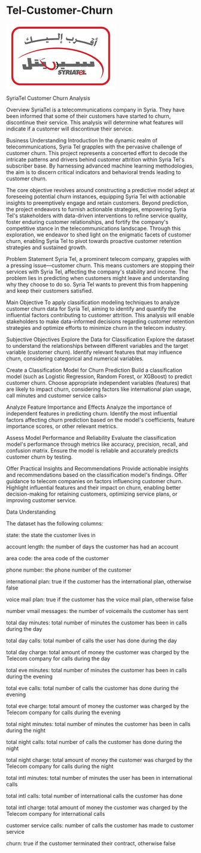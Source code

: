 # Tel-Customer-Churn

![Company Logo](https://github.com/Mbachia/Tel-Customer-Churn/raw/main/Company%20Logo/download.png)


SyriaTel Customer Churn Analysis

Overview
SyriaTel is a telecommunications company in Syria. They have been informed that some of their customers have started to churn, discontinue their service. This analysis will determine what features will indicate if a customer will discontinue their service.

Business Understanding
Introduction
In the dynamic realm of telecommunications, Syria Tel grapples with the pervasive challenge of customer churn. This project represents a concerted effort to decode the intricate patterns and drivers behind customer attrition within Syria Tel's subscriber base. By harnessing advanced machine learning methodologies, the aim is to discern critical indicators and behavioral trends leading to customer churn.

The core objective revolves around constructing a predictive model adept at foreseeing potential churn instances, equipping Syria Tel with actionable insights to preemptively engage and retain customers. Beyond prediction, the project endeavors to furnish actionable strategies, empowering Syria Tel's stakeholders with data-driven interventions to refine service quality, foster enduring customer relationships, and fortify the company's competitive stance in the telecommunications landscape. Through this exploration, we endeavor to shed light on the enigmatic facets of customer churn, enabling Syria Tel to pivot towards proactive customer retention strategies and sustained growth.

Problem Statement
Syria Tel, a prominent telecom company, grapples with a pressing issue—customer churn. This means customers are stopping their services with Syria Tel, affecting the company's stability and income. The problem lies in predicting when customers might leave and understanding why they choose to do so. Syria Tel wants to prevent this from happening and keep their customers satisfied.

Main Objective
To apply classification modeling techniques to analyze customer churn data for Syria Tel, aiming to identify and quantify the influential factors contributing to customer attrition. This analysis will enable stakeholders to make data-informed decisions regarding customer retention strategies and optimize efforts to minimize churn in the telecom industry.

Subjective Objectives
Explore the Data for Classification
Explore the dataset to understand the relationships between different variables and the target variable (customer churn). Identify relevant features that may influence churn, considering categorical and numerical variables.

Create a Classification Model for Churn Prediction
Build a classification model (such as Logistic Regression, Random Forest, or XGBoost) to predict customer churn. Choose appropriate independent variables (features) that are likely to impact churn, considering factors like international plan usage, call minutes and customer service calls>

Analyze Feature Importance and Effects
Analyze the importance of independent features in predicting churn. Identify the most influential factors affecting churn prediction based on the model's coefficients, feature importance scores, or other relevant metrics.

Assess Model Performance and Reliability
Evaluate the classification model's performance through metrics like accuracy, precision, recall, and confusion matrix. Ensure the model is reliable and accurately predicts customer churn by testing.

Offer Practical Insights and Recommendations
Provide actionable insights and recommendations based on the classification model's findings. Offer guidance to telecom companies on factors influencing customer churn. Highlight influential features and their impact on churn, enabling better decision-making for retaining customers, optimizing service plans, or improving customer service.

Data Understanding

The dataset has the following columns:

state: the state the customer lives in

account length: the number of days the customer has had an account

area code: the area code of the customer

phone number: the phone number of the customer

international plan: true if the customer has the international plan, otherwise false

voice mail plan: true if the customer has the voice mail plan, otherwise false

number vmail messages: the number of voicemails the customer has sent

total day minutes: total number of minutes the customer has been in calls during the day

total day calls: total number of calls the user has done during the day

total day charge: total amount of money the customer was charged by the Telecom company for calls during the day

total eve minutes: total number of minutes the customer has been in calls during the evening

total eve calls: total number of calls the customer has done during the evening

total eve charge: total amount of money the customer was charged by the Telecom company for calls during the evening

total night minutes: total number of minutes the customer has been in calls during the night

total night calls: total number of calls the customer has done during the night

total night charge: total amount of money the customer was charged by the Telecom company for calls during the night

total intl minutes: total number of minutes the user has been in international calls

total intl calls: total number of international calls the customer has done

total intl charge: total amount of money the customer was charged by the Telecom company for international calls

customer service calls: number of calls the customer has made to customer service

churn: true if the customer terminated their contract, otherwise false